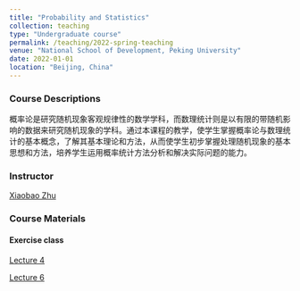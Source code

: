 ```yaml
---
title: "Probability and Statistics"
collection: teaching
type: "Undergraduate course"
permalink: /teaching/2022-spring-teaching
venue: "National School of Development, Peking University"
date: 2022-01-01
location: "Beijing, China"
---
```

### Course Descriptions
概率论是研究随机现象客观规律性的数学学科，而数理统计则是以有限的带随机影响的数据来研究随机现象的学科。通过本课程的教学，使学生掌握概率论与数理统计的基本概念，了解其基本理论和方法，从而使学生初步掌握处理随机现象的基本思想和方法，培养学生运用概率统计方法分析和解决实际问题的能力。

### Instructor
[Xiaobao Zhu](http://math.ruc.edu.cn/szdw/zgjs/1c97c4bb20264007b091502ba41a12f3.htm)

### Course Materials
#### Exercise class
[Lecture 4](http://wangrui24.github.io/files/teaching/Lecture04.pdf)

[Lecture 6](http://wangrui24.github.io/files/teaching/Lecture06.pdf)

